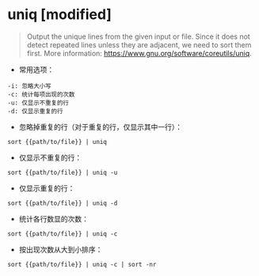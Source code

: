 # uniq [modified]

> Output the unique lines from the given input or file.
> Since it does not detect repeated lines unless they are adjacent, we need to sort them first.
> More information: <https://www.gnu.org/software/coreutils/uniq>.

- 常用选项：

```
-i: 忽略大小写
-c: 统计每项出现的次数
-u: 仅显示不重复的行
-d: 仅显示重复的行
```

- 忽略掉重复的行（对于重复的行，仅显示其中一行）：

`sort {{path/to/file}} | uniq`

- 仅显示不重复的行：

`sort {{path/to/file}} | uniq -u`

- 仅显示重复的行：

`sort {{path/to/file}} | uniq -d`

- 统计各行数显的次数：

`sort {{path/to/file}} | uniq -c`

- 按出现次数从大到小排序：

`sort {{path/to/file}} | uniq -c | sort -nr`
